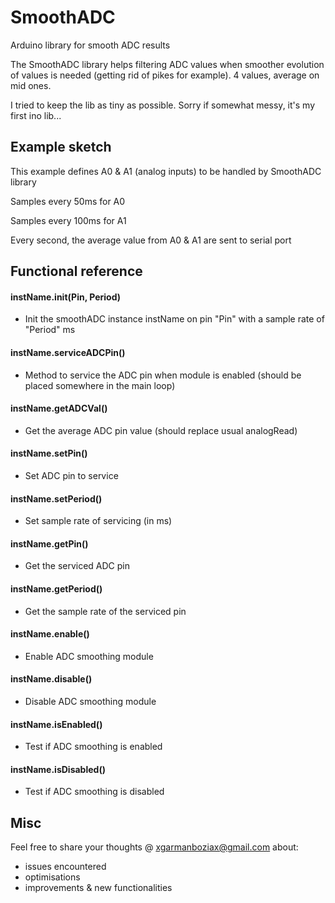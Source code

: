 # SmoothADC

Arduino library for smooth ADC results

The SmoothADC library helps filtering ADC values when smoother evolution of values is needed (getting rid of pikes for example).
4 values, average on mid ones.

I tried to keep the lib as tiny as possible.
Sorry if somewhat messy, it's my first ino lib...

## Example sketch

This example defines A0 & A1 (analog inputs) to be handled by SmoothADC library

Samples every 50ms for A0

Samples every 100ms for A1

Every second, the average value from A0 & A1 are sent to serial port

## Functional reference

#### instName.init(Pin, Period)

- Init the smoothADC instance instName on pin "Pin" with a sample rate of "Period" ms

#### instName.serviceADCPin()

- Method to service the ADC pin when module is enabled (should be placed somewhere in the main loop)

#### instName.getADCVal()

- Get the average ADC pin value (should replace usual analogRead)

#### instName.setPin()

- Set ADC pin to service

#### instName.setPeriod()

- Set sample rate of servicing (in ms)

#### instName.getPin()

- Get the serviced ADC pin

#### instName.getPeriod()

- Get the sample rate of the serviced pin

#### instName.enable()

- Enable ADC smoothing module

#### instName.disable()

- Disable ADC smoothing module

#### instName.isEnabled()

- Test if ADC smoothing is enabled

#### instName.isDisabled()

- Test if ADC smoothing is disabled

## Misc

Feel free to share your thoughts @ xgarmanboziax@gmail.com about:

- issues encountered
- optimisations
- improvements & new functionalities
